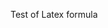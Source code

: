Test of Latex formula <p align="center"><img src="https://rawgit.com/UmrathSt/CasSphSph/None/svgs/6ede534e8a548ccd992ec055107b837d.svg?invert_in_darkmode" align=middle width=21.896984999999997pt height=15.885705pt/></p> 
